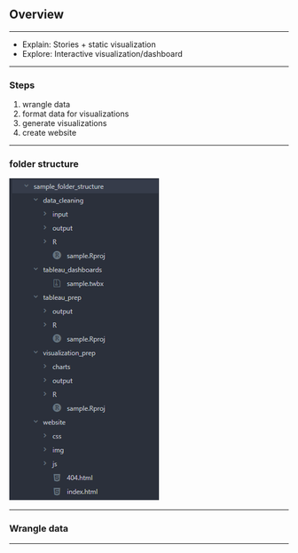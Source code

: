 
## Overview

----

- Explain: Stories + static visualization
- Explore: Interactive visualization/dashboard

----

### Steps
1. wrangle data
2. format data for visualizations
3. generate visualizations
4. create website

----

### folder structure
![folders](./assets/folder_structure.PNG)

----

### Wrangle data

----
